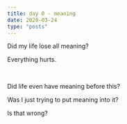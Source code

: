 ```yaml
---
title: day 0 - meaning
date: 2020-03-24
type: "posts"
---
```


Did my life lose all meaning? 

Everything hurts.

<br/>


Did life even have meaning before this?

Was I just trying to put meaning into it?

Is that wrong?
